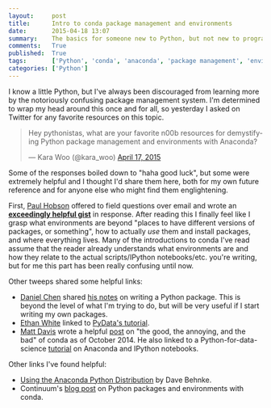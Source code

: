 ```yaml
---
layout:     post
title:      Intro to conda package management and environments
date:       2015-04-18 13:07
summary:    The basics for someone new to Python, but not new to programming or package management.
comments:   True
published:  True
tags:       ['Python', 'conda', 'anaconda', 'package management', 'environments']
categories: ['Python']
---
```


I know a little Python, but I've always been discouraged from learning more by
the notoriously confusing package management system. I'm determined to wrap my
head around this once and for all, so yesterday I asked on Twitter for any
favorite resources on this topic.

<blockquote class="twitter-tweet" lang="en"><p>Hey pythonistas, what are your favorite n00b resources for demystifying Python package management and environments with Anaconda?</p>&mdash; Kara Woo (@kara_woo) <a href="https://twitter.com/kara_woo/status/589208572031938560">April 17, 2015</a></blockquote>
<script async src="//platform.twitter.com/widgets.js" charset="utf-8"></script>

Some of the responses boiled down to "haha good luck", but some were extremely
helpful and I thought I'd share them here, both for my own future reference and
for anyone else who might find them englightening.

First, [Paul Hobson](https://twitter.com/pmhobson) offered to field questions
over email and wrote an
**[exceedingly helpful gist](https://gist.github.com/phobson/8a4808bf6879f5f2cfb4)**
in response. After reading this I finally feel like I grasp what environments
are beyond "places to have different versions of packages, or something", how to
actually *use* them and install packages, and where everything lives. Many of
the introductions to conda I've read assume that the reader already understands
what environments are and how they relate to the actual scripts/IPython
notebooks/etc. you're writing, but for me this part has been really confusing
until now.

Other tweeps shared some helpful links:

* [Daniel Chen](https://twitter.com/chendaniely) shared
  [his notes](http://chendaniely.github.io/blog/2015/02/05/open-sourcing-a-python-project/)
  on writing a Python package. This is beyond the level of what I'm trying to
  do, but will be very useful if I start writing my own packages.
* [Ethan White](https://twitter.com/ethanwhite) linked to
  [PyData's tutorial](http://conda.pydata.org/#getting-started).
* [Matt Davis](https://twitter.com/jiffyclub) wrote a helpful
  [post](http://penandpants.com/2014/10/09/state-of-conda-oct-2014/) on "the
  good, the annoying, and the bad" of conda as of October 2014. He also linked
  to a Python-for-data-science
  [tutorial](https://tswicegood.github.io/python-data-science-intro/tools.html)
  on Anaconda and IPython notebooks.

Other links I've found helpful:

* [Using the Anaconda Python Distribution](http://davebehnke.com/using-python-anaconda-distribution.html) by Dave Behnke.
* Continuum's [blog post](http://www.continuum.io/blog/conda) on Python packages
  and environments with conda.
